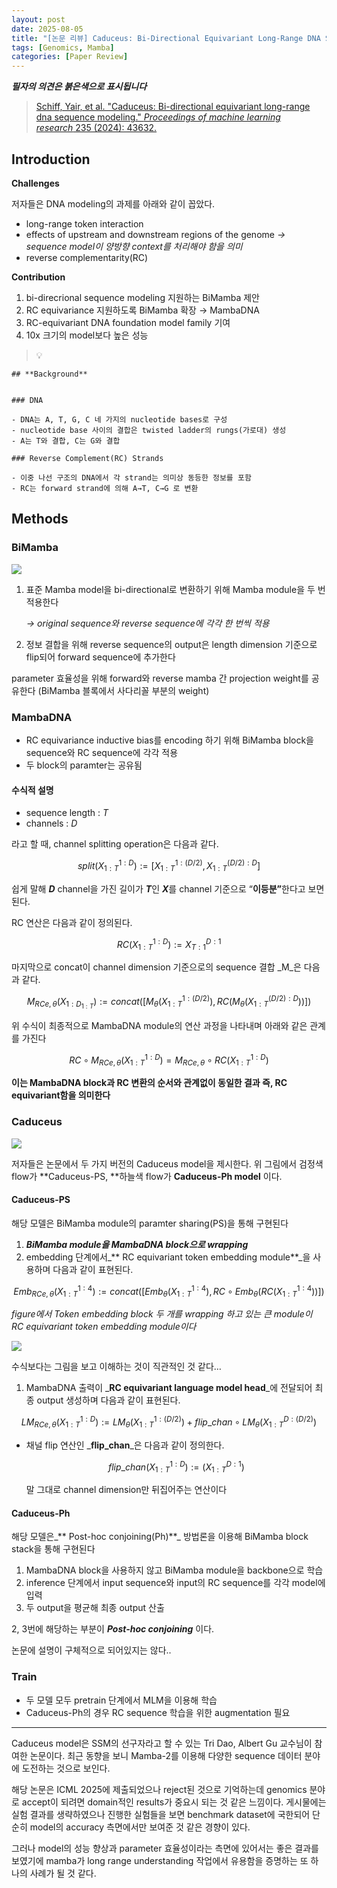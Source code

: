 ```yaml
---
layout: post
date: 2025-08-05
title: "[논문 리뷰] Caduceus: Bi-Directional Equivariant Long-Range DNA Sequence Modeling"
tags: [Genomics, Mamba]
categories: [Paper Review]
---
```


<span class="notion-red">_**필자의 의견은 붉은색으로 표시됩니다**_</span>


> [Schiff, Yair, et al. "Caduceus: Bi-directional equivariant long-range dna sequence modeling." ](https://pmc.ncbi.nlm.nih.gov/articles/PMC12189541/)[_Proceedings of machine learning research_](https://pmc.ncbi.nlm.nih.gov/articles/PMC12189541/)[ 235 (2024): 43632.](https://pmc.ncbi.nlm.nih.gov/articles/PMC12189541/)



## Introduction


**Challenges**


저자들은 DNA modeling의 과제를 아래와 같이 꼽았다.

- long-range token interaction
- effects of upstream and downstream regions of the genome 
_→ sequence model이 양방향 context를 처리해야 함을 의미_
- reverse complementarity(RC)

**Contribution**

1. bi-direcrional sequence modeling 지원하는 BiMamba 제안
1. RC equivariance 지원하도록 BiMamba 확장 → MambaDNA
1. RC-equivariant DNA foundation model family 기여
1. 10x 크기의 model보다 높은 성능

> 💡 


	## **Background**


	### DNA

	- DNA는 A, T, G, C 네 가지의 nucleotide bases로 구성
	- nucleotide base 사이의 결합은 twisted ladder의 rungs(가로대) 생성
	- A는 T와 결합, C는 G와 결합

	### Reverse Complement(RC) Strands

	- 이중 나선 구조의 DNA에서 각 strand는 의미상 동등한 정보를 포함
	- RC는 forward strand에 의해 A→T, C→G 로 변환


## Methods



### BiMamba


![](https://prod-files-secure.s3.us-west-2.amazonaws.com/542b861c-36a8-4051-84e5-8804b6728dba/2c247d59-7815-4980-99f0-8f0d21f445a7/image.png?X-Amz-Algorithm=AWS4-HMAC-SHA256&X-Amz-Content-Sha256=UNSIGNED-PAYLOAD&X-Amz-Credential=ASIAZI2LB4666YQES47W%2F20250820%2Fus-west-2%2Fs3%2Faws4_request&X-Amz-Date=20250820T121517Z&X-Amz-Expires=3600&X-Amz-Security-Token=IQoJb3JpZ2luX2VjEIv%2F%2F%2F%2F%2F%2F%2F%2F%2F%2FwEaCXVzLXdlc3QtMiJGMEQCIDionGmqvysTqoeVbJgUl5eCgIae2pDmiV8GGEfeWRPeAiBUeRCZDiG6r7qwoKQcN0gm5Xz596BHDdAvmGkgFGh9QSqIBAjU%2F%2F%2F%2F%2F%2F%2F%2F%2F%2F8BEAAaDDYzNzQyMzE4MzgwNSIMCjmdDagBKrZc%2BR5ZKtwDT4KGoxcUmrOqBosNILuNMC8pV%2FsTOJraBMwn3YNt21qzav6v3kTCuld2nKDKC5tS3nP3RBlYdBzqeF3PDtuJ7X6%2BTE3G%2BwNJxB3YvlOt7VbsOOOlP%2FU4Z8LS0JRdl7fzY0F%2FNQ0KkIyYz9OU%2FQQOb3dy%2BzcQPA1aiLwfbIEQrZbSE9mwgDeh7y0o2Vl0XpInxjE0iQEeAKWoaLok6XPrXL4yPAiJlNDicvth5d1pujWUeIWaGyDAo4gohMCRRTTcvVZ1CdyBEJ%2FO2PwhFRL1IxpNNfhlTR7LADrxqMf1rGKY1kKkEsGjuiVYUx%2Bb6%2B9Ohvs%2FQh69KOvxJ9f4VH8plpBI2UdXww9%2BmPQxLhQz%2BSxqfDegY1ag%2FlPu5LbXZocImpwYDDjfh7HWFJyugCchQN%2FDxDEx0gZUiDNWJgqVfzG2%2FoweXRYidaYdFISq29Yt3Jnn9ZbCVLKtGcRaLAA0z6wMSgOCuhRhbbmGE9y4rO5Cyh6Kh48nyUApVQVROHAlKvKacUveOVUjp9ieIkIOJDZYOl2ZQCM9qOQ0qR3qYsdokuQJu63Yd0cLbOHXAmh5eDNO3uDdPt8dvJQncdtm6M8r5T1rRagjfD2D1kvSZWVD%2FUEXArTbfr1oyjswmtqWxQY6pgFfMiet6fcis47y14L5qEQhmW565w5118OyoQ8uh%2Br7FdSbIvDHIdJfCEPhId79Nz%2FxHoNArD%2BqHuPd7f0LrQCow4kZfDwuwCQ29Vgda9b0eU%2FlXQug1WCdu0nlUfpHtUOh82IFCcHa0ZKj7x4sKfI5VSU%2FN8IvxlHQPJm2vrD0vqV7e12NIANUbrPJPR8Cm%2Boi5JbK3umVelHXhPul1Zhn7BsiOuuu&X-Amz-Signature=9429c3a4a2481eff43ee1746a64ed0412e65535612e0417011d979a5c70062a7&X-Amz-SignedHeaders=host&x-amz-checksum-mode=ENABLED&x-id=GetObject)

1. 표준 Mamba model을 bi-directional로 변환하기 위해 Mamba module을 두 번 적용한다

	_→ original sequence와 reverse sequence에 각각 한 번씩 적용_

1. 정보 결합을 위해 reverse sequence의 output은 length dimension 기준으로 flip되어 forward sequence에 추가한다

parameter 효율성을 위해 forward와 reverse mamba 간 projection weight를 공유한다 (BiMamba 블록에서 사다리꼴 부분의 weight)



### MambaDNA

- RC equivariance inductive bias를 encoding 하기 위해 BiMamba block을 sequence와 RC sequence에 각각 적용
- 두 block의 paramter는 공유됨


#### 수식적 설명

- sequence length : _T_
- channels : _D_

라고 할 때,  channel splitting operation은 다음과 같다.


$$
split(X^{1:D}_{1:T}):=[X^{1:(D/2)}_{1:T},X^{(D/2):D}_{1:T}]
$$


<span class="notion-red">쉽게 말해 </span><span class="notion-red">_**D**_</span><span class="notion-red"> channel을 가진 길이가 </span><span class="notion-red">_**T**_</span><span class="notion-red">인 </span><span class="notion-red">_**X**_</span><span class="notion-red">를 channel 기준으로 “</span><span class="notion-red">**이등분”**</span><span class="notion-red">한다고 보면 된다.</span>


RC 연산은 다음과 같이 정의된다.


$$
RC(X^{1:D}_{1:T}):=X^{D:1}_{T:1}
$$


마지막으로 concat이 channel dimension 기준으로의 sequence 결합 _M_은 다음과 같다.


$$
M_{RCe,\theta}(X_{1:D_{1:T}}):=concat([M_{\theta}(X^{1:(D/2)}_{1:T}),RC(M_{\theta}(X^{(D/2):D}_{1:T}))])
$$


위 수식이 최종적으로 MambaDNA module의 연산 과정을 나타내며 아래와 같은 관계를 가진다


$$
RC\circ M_{RCe,\theta}(X^{1:D}_{1:T}) = M_{RCe,\theta} \circ RC(X^{1:D}_{1:T})
$$


**이는 MambaDNA block과 RC 변환의 순서와 관계없이 동일한 결과 즉, RC equivariant함을 의미한다**



### Caduceus


![](https://prod-files-secure.s3.us-west-2.amazonaws.com/542b861c-36a8-4051-84e5-8804b6728dba/f94a60d7-8145-473b-aef9-7c68d3ec604a/image.png?X-Amz-Algorithm=AWS4-HMAC-SHA256&X-Amz-Content-Sha256=UNSIGNED-PAYLOAD&X-Amz-Credential=ASIAZI2LB4666YQES47W%2F20250820%2Fus-west-2%2Fs3%2Faws4_request&X-Amz-Date=20250820T121518Z&X-Amz-Expires=3600&X-Amz-Security-Token=IQoJb3JpZ2luX2VjEIv%2F%2F%2F%2F%2F%2F%2F%2F%2F%2FwEaCXVzLXdlc3QtMiJGMEQCIDionGmqvysTqoeVbJgUl5eCgIae2pDmiV8GGEfeWRPeAiBUeRCZDiG6r7qwoKQcN0gm5Xz596BHDdAvmGkgFGh9QSqIBAjU%2F%2F%2F%2F%2F%2F%2F%2F%2F%2F8BEAAaDDYzNzQyMzE4MzgwNSIMCjmdDagBKrZc%2BR5ZKtwDT4KGoxcUmrOqBosNILuNMC8pV%2FsTOJraBMwn3YNt21qzav6v3kTCuld2nKDKC5tS3nP3RBlYdBzqeF3PDtuJ7X6%2BTE3G%2BwNJxB3YvlOt7VbsOOOlP%2FU4Z8LS0JRdl7fzY0F%2FNQ0KkIyYz9OU%2FQQOb3dy%2BzcQPA1aiLwfbIEQrZbSE9mwgDeh7y0o2Vl0XpInxjE0iQEeAKWoaLok6XPrXL4yPAiJlNDicvth5d1pujWUeIWaGyDAo4gohMCRRTTcvVZ1CdyBEJ%2FO2PwhFRL1IxpNNfhlTR7LADrxqMf1rGKY1kKkEsGjuiVYUx%2Bb6%2B9Ohvs%2FQh69KOvxJ9f4VH8plpBI2UdXww9%2BmPQxLhQz%2BSxqfDegY1ag%2FlPu5LbXZocImpwYDDjfh7HWFJyugCchQN%2FDxDEx0gZUiDNWJgqVfzG2%2FoweXRYidaYdFISq29Yt3Jnn9ZbCVLKtGcRaLAA0z6wMSgOCuhRhbbmGE9y4rO5Cyh6Kh48nyUApVQVROHAlKvKacUveOVUjp9ieIkIOJDZYOl2ZQCM9qOQ0qR3qYsdokuQJu63Yd0cLbOHXAmh5eDNO3uDdPt8dvJQncdtm6M8r5T1rRagjfD2D1kvSZWVD%2FUEXArTbfr1oyjswmtqWxQY6pgFfMiet6fcis47y14L5qEQhmW565w5118OyoQ8uh%2Br7FdSbIvDHIdJfCEPhId79Nz%2FxHoNArD%2BqHuPd7f0LrQCow4kZfDwuwCQ29Vgda9b0eU%2FlXQug1WCdu0nlUfpHtUOh82IFCcHa0ZKj7x4sKfI5VSU%2FN8IvxlHQPJm2vrD0vqV7e12NIANUbrPJPR8Cm%2Boi5JbK3umVelHXhPul1Zhn7BsiOuuu&X-Amz-Signature=519f4d57fb3f8c589c1a5750a70fb0616d9421e7694f165b9811bb2fe5d764bc&X-Amz-SignedHeaders=host&x-amz-checksum-mode=ENABLED&x-id=GetObject)


저자들은 논문에서 두 가지 버전의 Caduceus model을 제시한다. 위 그림에서 검정색 flow가 **Caduceus-PS, **하늘색 flow가 **Caduceus-Ph model** 이다.



#### Caduceus-PS


해당 모델은 BiMamba module의 paramter sharing(PS)을 통해 구현된다

1. _**BiMamba module을 MambaDNA block으로 wrapping**_
1. embedding 단계에서_** RC equivariant token embedding module**_을 사용하며 다음과 같이 표현된다.

$$
Emb_{RCe,\theta}(X^{1:4}_{1:T}):=concat([Emb_{\theta}(X^{1:4}_{1:T}),RC \circ Emb_{\theta}(RC(X^{1:4}_{1:T}))])
$$


_figure에서 Token embedding block 두 개를 wrapping 하고 있는 큰 module이 RC equivariant token embedding module이다_


![](https://prod-files-secure.s3.us-west-2.amazonaws.com/542b861c-36a8-4051-84e5-8804b6728dba/b175e4da-71eb-4e91-8c23-a06dabe673c9/image.png?X-Amz-Algorithm=AWS4-HMAC-SHA256&X-Amz-Content-Sha256=UNSIGNED-PAYLOAD&X-Amz-Credential=ASIAZI2LB4666YQES47W%2F20250820%2Fus-west-2%2Fs3%2Faws4_request&X-Amz-Date=20250820T121518Z&X-Amz-Expires=3600&X-Amz-Security-Token=IQoJb3JpZ2luX2VjEIv%2F%2F%2F%2F%2F%2F%2F%2F%2F%2FwEaCXVzLXdlc3QtMiJGMEQCIDionGmqvysTqoeVbJgUl5eCgIae2pDmiV8GGEfeWRPeAiBUeRCZDiG6r7qwoKQcN0gm5Xz596BHDdAvmGkgFGh9QSqIBAjU%2F%2F%2F%2F%2F%2F%2F%2F%2F%2F8BEAAaDDYzNzQyMzE4MzgwNSIMCjmdDagBKrZc%2BR5ZKtwDT4KGoxcUmrOqBosNILuNMC8pV%2FsTOJraBMwn3YNt21qzav6v3kTCuld2nKDKC5tS3nP3RBlYdBzqeF3PDtuJ7X6%2BTE3G%2BwNJxB3YvlOt7VbsOOOlP%2FU4Z8LS0JRdl7fzY0F%2FNQ0KkIyYz9OU%2FQQOb3dy%2BzcQPA1aiLwfbIEQrZbSE9mwgDeh7y0o2Vl0XpInxjE0iQEeAKWoaLok6XPrXL4yPAiJlNDicvth5d1pujWUeIWaGyDAo4gohMCRRTTcvVZ1CdyBEJ%2FO2PwhFRL1IxpNNfhlTR7LADrxqMf1rGKY1kKkEsGjuiVYUx%2Bb6%2B9Ohvs%2FQh69KOvxJ9f4VH8plpBI2UdXww9%2BmPQxLhQz%2BSxqfDegY1ag%2FlPu5LbXZocImpwYDDjfh7HWFJyugCchQN%2FDxDEx0gZUiDNWJgqVfzG2%2FoweXRYidaYdFISq29Yt3Jnn9ZbCVLKtGcRaLAA0z6wMSgOCuhRhbbmGE9y4rO5Cyh6Kh48nyUApVQVROHAlKvKacUveOVUjp9ieIkIOJDZYOl2ZQCM9qOQ0qR3qYsdokuQJu63Yd0cLbOHXAmh5eDNO3uDdPt8dvJQncdtm6M8r5T1rRagjfD2D1kvSZWVD%2FUEXArTbfr1oyjswmtqWxQY6pgFfMiet6fcis47y14L5qEQhmW565w5118OyoQ8uh%2Br7FdSbIvDHIdJfCEPhId79Nz%2FxHoNArD%2BqHuPd7f0LrQCow4kZfDwuwCQ29Vgda9b0eU%2FlXQug1WCdu0nlUfpHtUOh82IFCcHa0ZKj7x4sKfI5VSU%2FN8IvxlHQPJm2vrD0vqV7e12NIANUbrPJPR8Cm%2Boi5JbK3umVelHXhPul1Zhn7BsiOuuu&X-Amz-Signature=13d405a087ed30ceae3ba1be9107329f55eeba58933d2c708e64e083b05d5923&X-Amz-SignedHeaders=host&x-amz-checksum-mode=ENABLED&x-id=GetObject)


<span class="notion-red">수식보다는 그림을 보고 이해하는 것이 직관적인 것 같다…</span>

1. MambaDNA 출력이 _**RC equivariant language model head**_에 전달되어 최종 output 생성하며 다음과 같이 표현된다.

$$
LM_{RCe,\theta}(X^{1:D}_{1:T}):= LM_{\theta}(X^{1:(D/2)}_{1:T})+flip\_chan\circ LM_{\theta}(X^{D:(D/2)}_{1:T})
$$

- 채널 flip 연산인 _**flip\_chan**_은 다음과 같이 정의한다.

	$$
	flip\_chan(X^{1:D}_{1:T}):=(X^{D:1}_{1:T})
	$$


	말 그대로 channel dimension만 뒤집어주는 연산이다



#### Caduceus-Ph


해당 모델은_** Post-hoc conjoining(Ph)**_ 방법론을 이용해 BiMamba block stack을 통해 구현된다

1. MambaDNA block을 사용하지 않고 BiMamba module을 backbone으로 학습
1. inference 단계에서 input sequence와 input의 RC sequence를 각각 model에 입력
1. 두 output을 평균해 최종 output 산출

2, 3번에 해당하는 부분이 _**Post-hoc conjoining**_ 이다.


<span class="notion-red">논문에 설명이 구체적으로 되어있지는 않다..</span>



### Train

- 두 모델 모두 pretrain 단계에서 MLM을 이용해 학습
- Caduceus-Ph의 경우 RC sequence 학습을 위한 augmentation 필요

---


<span class="notion-red">Caduceus model은 SSM의 선구자라고 할 수 있는 Tri Dao, Albert Gu 교수님이 참여한 논문이다. 최근 동향을 보니 Mamba-2를 이용해 다양한 sequence 데이터 분야에 도전하는 것으로 보인다.</span>


<span class="notion-red">해당 논문은 ICML 2025에 제출되었으나 reject된 것으로 기억하는데 genomics 분야로 accept이 되려면 domain적인 results가 중요시 되는 것 같은 느낌이다. 게시물에는 실험 결과를 생략하였으나 진행한 실험들을 보면 benchmark dataset에 국한되어 단순히 model의 accuracy 측면에서만 보여준 것 같은 경향이 있다.</span>


<span class="notion-red">그러나 model의 성능 향상과 parameter 효율성이라는 측면에 있어서는 좋은 결과를 보였기에 mamba가 long range understanding 작업에서 유용함을 증명하는 또 하나의 사례가 될 것 같다.</span>


